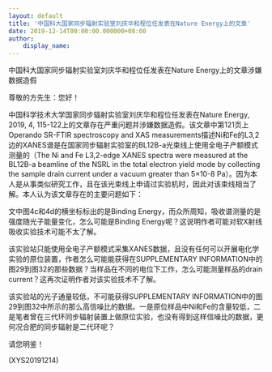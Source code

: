 ```yaml
---
layout: default
title: '中国科大国家同步辐射实验室刘庆华和程位任发表在Nature Energy上的文章'
date: 2019-12-14T00:00:00.000000+08:00
author:
    display_name: 
---
```


中国科大国家同步辐射实验室刘庆华和程位任发表在Nature Energy上的文章涉嫌数据造假

尊敬的方先生：您好！

中国科学技术大学国家同步辐射实验室刘庆华和程位任发表在Nature Energy, 2019, 4, 115-122上的文章存在严重问题并涉嫌数据造假。该文章中第121页上Operando SR-FTIR spectroscopy and XAS measurements描述Ni和Fe的L3,2边的XANES谱是在国家同步辐射实验室的BL12B-a光束线上使用全电子产额模式测量的（The Ni and Fe L3,2-edge XANES spectra were measured at the BL12B-a beamline of the NSRL in the total electron yield mode by collecting the sample drain current under a vacuum greater than 5×10-8 Pa）。因为本人是从事类似研究工作，且在该光束线上申请过实验机时，因此对该束线相当了解。本人认为该文章存在的主要问题如下：

文中图4c和4d的横坐标标出的是Binding Energy，而众所周知，吸收谱测量的是强度随光子能量变化，怎么可能是Binding Energy呢？这说明作者可能对软X射线吸收实验技术可能不太了解。

该实验站只能使用全电子产额模式采集XANES数据，且没有任何可以开展电化学实验的原位装置，作者怎么可能能获得在SUPPLEMENTARY INFORMATION中的图29到图32的那些数据？当样品在不同的电位下工作，怎么可能测量样品的drain current？这再次证明作者对该实验技术不了解。

该实验站的光子通量较低，不可能获得SUPPLEMENTARY INFORMATION中的图29到图32中所示的那么高信噪比的数据。一是原位样品中Ni和Fe的含量较低，二是笔者曾在三代环同步辐射装置上做原位实验，也没有得到这样信噪比的数据，更何况合肥的同步辐射是二代环呢？

请您明鉴！

(XYS20191214)

